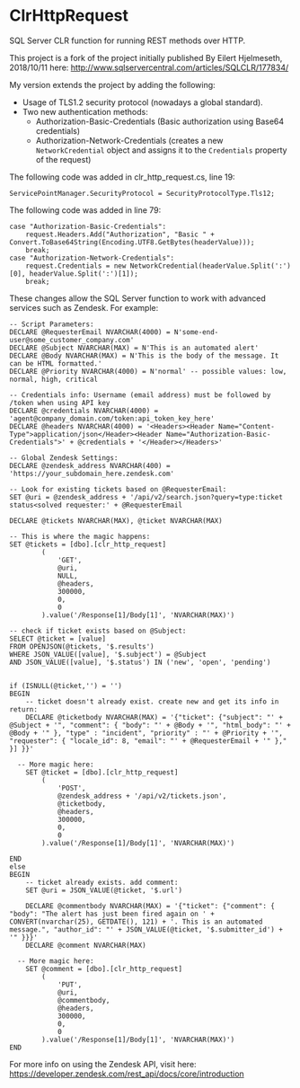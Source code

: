 # ClrHttpRequest

SQL Server CLR function for running REST methods over HTTP.

This project is a fork of the project initially published By Eilert Hjelmeseth, 2018/10/11 here:
http://www.sqlservercentral.com/articles/SQLCLR/177834/

My version extends the project by adding the following:

* Usage of TLS1.2 security protocol (nowadays a global standard).
* Two new authentication methods:
  * Authorization-Basic-Credentials (Basic authorization using Base64 credentials)
  * Authorization-Network-Credentials (creates a new `NetworkCredential` object and assigns it to the `Credentials` property of the request)
  
The following code was added in clr_http_request.cs, line 19:
```
ServicePointManager.SecurityProtocol = SecurityProtocolType.Tls12;
```

The following code was added in line 79:
```
case "Authorization-Basic-Credentials":
    request.Headers.Add("Authorization", "Basic " + Convert.ToBase64String(Encoding.UTF8.GetBytes(headerValue)));
    break;
case "Authorization-Network-Credentials":
    request.Credentials = new NetworkCredential(headerValue.Split(':')[0], headerValue.Split(':')[1]);
    break;
```

These changes allow the SQL Server function to work with advanced services such as Zendesk.
For example:

```
-- Script Parameters:
DECLARE @RequesterEmail NVARCHAR(4000) = N'some-end-user@some_customer_company.com'
DECLARE @Subject NVARCHAR(MAX) = N'This is an automated alert'
DECLARE @Body NVARCHAR(MAX) = N'This is the body of the message. It can be HTML formatted.'
DECLARE @Priority NVARCHAR(4000) = N'normal' -- possible values: low, normal, high, critical

-- Credentials info: Username (email address) must be followed by /token when using API key
DECLARE @credentials NVARCHAR(4000) = 'agent@company_domain.com/token:api_token_key_here'
DECLARE @headers NVARCHAR(4000) = '<Headers><Header Name="Content-Type">application/json</Header><Header Name="Authorization-Basic-Credentials">' + @credentials + '</Header></Headers>'

-- Global Zendesk Settings:
DECLARE @zendesk_address NVARCHAR(400) = 'https://your_subdomain_here.zendesk.com'

-- Look for existing tickets based on @RequesterEmail:
SET @uri = @zendesk_address + '/api/v2/search.json?query=type:ticket status<solved requester:' + @RequesterEmail

DECLARE @tickets NVARCHAR(MAX), @ticket NVARCHAR(MAX)

-- This is where the magic happens:
SET @tickets = [dbo].[clr_http_request]
        (
            'GET',
            @uri,
            NULL,
            @headers,
            300000,
            0,
            0
        ).value('/Response[1]/Body[1]', 'NVARCHAR(MAX)')

-- check if ticket exists based on @Subject:
SELECT @ticket = [value]
FROM OPENJSON(@tickets, '$.results')
WHERE JSON_VALUE([value], '$.subject') = @Subject
AND JSON_VALUE([value], '$.status') IN ('new', 'open', 'pending')


if (ISNULL(@ticket,'') = '')
BEGIN
	-- ticket doesn't already exist. create new and get its info in return:
	DECLARE @ticketbody NVARCHAR(MAX) = '{"ticket": {"subject": "' + @Subject + '", "comment": { "body": "' + @Body + '", "html_body": "' + @Body + '" }, "type" : "incident", "priority" : "' + @Priority + '", "requester": { "locale_id": 8, "email": "' + @RequesterEmail + '" }," }] }}'
	
  -- More magic here:
	SET @ticket = [dbo].[clr_http_request]
        (
            'POST',
            @zendesk_address + '/api/v2/tickets.json',
            @ticketbody,
            @headers,
            300000,
            0,
            0
        ).value('/Response[1]/Body[1]', 'NVARCHAR(MAX)')

END
else
BEGIN
	-- ticket already exists. add comment:
	SET @uri = JSON_VALUE(@ticket, '$.url')

	DECLARE @commentbody NVARCHAR(MAX) = '{"ticket": {"comment": { "body": "The alert has just been fired again on ' + CONVERT(nvarchar(25), GETDATE(), 121) + '. This is an automated message.", "author_id": "' + JSON_VALUE(@ticket, '$.submitter_id') + '" }}}'
	DECLARE @comment NVARCHAR(MAX)
	
  -- More magic here:
	SET @comment = [dbo].[clr_http_request]
        (
            'PUT',
            @uri,
            @commentbody,
            @headers,
            300000,
            0,
            0
        ).value('/Response[1]/Body[1]', 'NVARCHAR(MAX)')
END
```

For more info on using the Zendesk API, visit here: https://developer.zendesk.com/rest_api/docs/core/introduction
